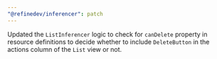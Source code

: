 ```yaml
---
"@refinedev/inferencer": patch
---
```


Updated the `ListInferencer` logic to check for `canDelete` property in resource definitions to decide whether to include `DeleteButton` in the actions column of the `List` view or not.
